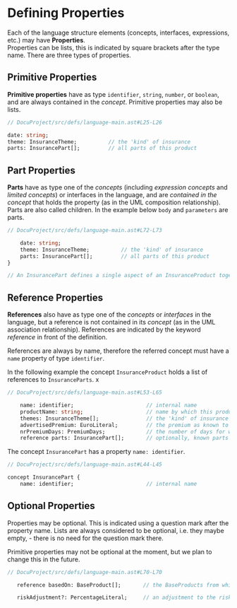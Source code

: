 <script>
    import Note from "$lib/notes/Note.svelte";
</script>

# Defining Properties

Each of the language structure elements (concepts, interfaces, expressions, etc.) may have **Properties**.  
Properties can be lists, this is indicated by square brackets after the type name. There are three types
of properties.

## Primitive Properties

**Primitive properties** have as type `identifier`, `string`, `number`, or `boolean`, and are
always contained in the _concept_. Primitive properties may also be lists.

```proto
// DocuProject/src/defs/language-main.ast#L25-L26

date: string;
theme: InsuranceTheme;          // the 'kind' of insurance
parts: InsurancePart[];         // all parts of this product
```

## Part Properties

**Parts** have as type one of the _concepts_ (including _expression concepts_ and _limited concepts_)
or interfaces in the language, and are _contained in the concept_ that holds the property (as in
the UML composition relationship). Parts are also called children.
In the example below `body` and `parameters` are parts. 

```proto
// DocuProject/src/defs/language-main.ast#L72-L73

    date: string;
    theme: InsuranceTheme;          // the 'kind' of insurance
    parts: InsurancePart[];         // all parts of this product
}

// An InsurancePart defines a single aspect of an InsuranceProduct together
```

## Reference Properties

**References** also have as type one of the _concepts_ or _interfaces_ in the language, but a reference is not contained
in its _concept_ (as in the UML association relationship). References are indicated by the keyword
_reference_ in front of the definition.

References are always by name, therefore the referred concept must have a `name` property of type `identifier`.

In the following example the concept `InsuranceProduct` holds a list of references to `InsuranceParts`. x

```proto
// DocuProject/src/defs/language-main.ast#L53-L65

    name: identifier;                       // internal name
    productName: string;                    // name by which this product is known to the public
    themes: InsuranceTheme[];               // the 'kind' of insurance
    advertisedPremium: EuroLiteral;         // the premium as known to the public
    nrPremiumDays: PremiumDays;             // the number of days for which the advertised premium is calculated
    reference parts: InsurancePart[];       // optionally, known parts can be included by reference
```

The concept `InsurancePart` has a property `name: identifier`.

```proto
// DocuProject/src/defs/language-main.ast#L44-L45

concept InsurancePart {
    name: identifier;                       // internal name
```

## Optional Properties

Properties may be optional. This is indicated using a question mark after the property name.
Lists are always considered to be optional, i.e. they maybe empty, - there is no need for the question mark there.

Primitive properties may not be optional at the moment, but we plan to change this in the future.

```proto
// DocuProject/src/defs/language-main.ast#L70-L70

   reference basedOn: BaseProduct[];       // the BaseProducts from which the parts are taken

   riskAdjustment?: PercentageLiteral;     // an adjustment to the risk of the separate parts, e.g. caused by the combination of the parts
```
